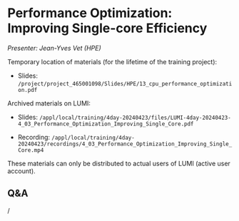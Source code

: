 # Performance Optimization: Improving Single-core Efficiency

*Presenter: Jean-Yves Vet (HPE)*

<!--
Course materials will be provided during and after the course.
-->

Temporary location of materials (for the lifetime of the training project):

-   Slides: `/project/project_465001098/Slides/HPE/13_cpu_performance_optimization.pdf`

Archived materials on LUMI:

-   Slides: `/appl/local/training/4day-20240423/files/LUMI-4day-20240423-4_03_Performance_Optimization_Improving_Single_Core.pdf`

-   Recording: `/appl/local/training/4day-20240423/recordings/4_03_Performance_Optimization_Improving_Single_Core.mp4`

These materials can only be distributed to actual users of LUMI (active user account).

## Q&A

/
